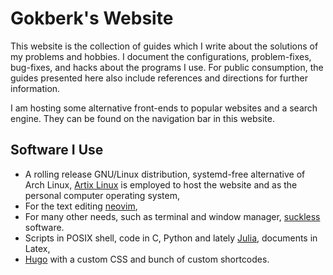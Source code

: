 # Gokberk's Website

This website is the collection of guides which I write about the solutions of my
problems and hobbies. I document the configurations, problem-fixes, bug-fixes,
and hacks about the programs I use. For public consumption, the guides
presented here also include references and directions for further information.

I am hosting some alternative front-ends to popular websites and a search
engine. They can be found on the navigation bar in this website.

## Software I Use
- A rolling release GNU/Linux distribution, systemd-free alternative of Arch
  Linux, [Artix Linux](https://artixlinux.org) is employed to host the website
  and as the personal computer operating system,
- For the text editing [neovim](https://neovim.io),
- For many other needs, such as terminal and window manager,
  [suckless](https://suckless.org) software.
- Scripts in POSIX shell, code in C, Python and lately
  [Julia](https://julialang.org), documents in Latex,
- [Hugo](https://gohugo.io) with a custom CSS and bunch of custom shortcodes.
